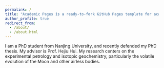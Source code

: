 ```yaml
---
permalink: /
title: "Academic Pages is a ready-to-fork GitHub Pages template for academic personal websites"
author_profile: true
redirect_from: 
  - /about/
  - /about.html
---
```


I am a PhD student from Nanjing University, and recently defended my PhD thesis. My advisor is Prof. Hejiu Hui. My research centers on the experimental petrology and isotopic geochemistry, particularly the volatile evolution of the Moon and other airless bodies.
